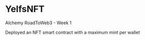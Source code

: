 # YelfsNFT

Alchemy RoadToWeb3 - Week 1

Deployed an NFT smart contract with a maximum mint per wallet
